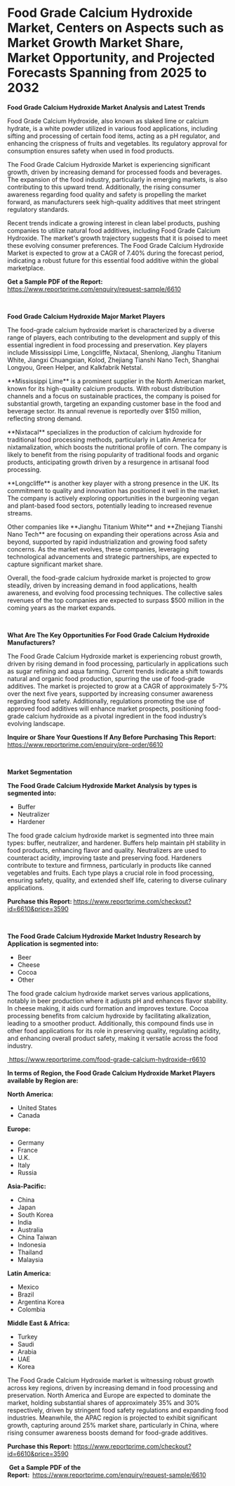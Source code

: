 <p><h1>Food Grade Calcium Hydroxide Market, Centers on Aspects such as Market Growth Market Share, Market Opportunity, and Projected Forecasts Spanning from 2025 to 2032</h1></p><p><strong>Food Grade Calcium Hydroxide Market Analysis and Latest Trends</strong></p>
<p><p>Food Grade Calcium Hydroxide, also known as slaked lime or calcium hydrate, is a white powder utilized in various food applications, including sifting and processing of certain food items, acting as a pH regulator, and enhancing the crispness of fruits and vegetables. Its regulatory approval for consumption ensures safety when used in food products.</p><p>The Food Grade Calcium Hydroxide Market is experiencing significant growth, driven by increasing demand for processed foods and beverages. The expansion of the food industry, particularly in emerging markets, is also contributing to this upward trend. Additionally, the rising consumer awareness regarding food quality and safety is propelling the market forward, as manufacturers seek high-quality additives that meet stringent regulatory standards.</p><p>Recent trends indicate a growing interest in clean label products, pushing companies to utilize natural food additives, including Food Grade Calcium Hydroxide. The market's growth trajectory suggests that it is poised to meet these evolving consumer preferences. The Food Grade Calcium Hydroxide Market is expected to grow at a CAGR of 7.40% during the forecast period, indicating a robust future for this essential food additive within the global marketplace.</p></p>
<p><strong>Get a Sample PDF of the Report:&nbsp;</strong> <a href="https://www.reportprime.com/enquiry/request-sample/6610?utm_campaign=4604&utm_medium=2&utm_source=Github&utm_content=ia&utm_term=16052025&utm_id=food-grade-calcium-hydroxide">https://www.reportprime.com/enquiry/request-sample/6610</a></p>
<p>&nbsp;</p>
<p><strong>Food Grade Calcium Hydroxide Major Market Players</strong></p>
<p><p>The food-grade calcium hydroxide market is characterized by a diverse range of players, each contributing to the development and supply of this essential ingredient in food processing and preservation. Key players include Mississippi Lime, Longcliffe, Nixtacal, Shenlong, Jianghu Titanium White, Jiangxi Chuangxian, Kolod, Zhejiang Tianshi Nano Tech, Shanghai Longyou, Green Helper, and Kalkfabrik Netstal.</p><p>**Mississippi Lime** is a prominent supplier in the North American market, known for its high-quality calcium products. With robust distribution channels and a focus on sustainable practices, the company is poised for substantial growth, targeting an expanding customer base in the food and beverage sector. Its annual revenue is reportedly over $150 million, reflecting strong demand.</p><p>**Nixtacal** specializes in the production of calcium hydroxide for traditional food processing methods, particularly in Latin America for nixtamalization, which boosts the nutritional profile of corn. The company is likely to benefit from the rising popularity of traditional foods and organic products, anticipating growth driven by a resurgence in artisanal food processing.</p><p>**Longcliffe** is another key player with a strong presence in the UK. Its commitment to quality and innovation has positioned it well in the market. The company is actively exploring opportunities in the burgeoning vegan and plant-based food sectors, potentially leading to increased revenue streams.</p><p>Other companies like **Jianghu Titanium White** and **Zhejiang Tianshi Nano Tech** are focusing on expanding their operations across Asia and beyond, supported by rapid industrialization and growing food safety concerns. As the market evolves, these companies, leveraging technological advancements and strategic partnerships, are expected to capture significant market share.</p><p>Overall, the food-grade calcium hydroxide market is projected to grow steadily, driven by increasing demand in food applications, health awareness, and evolving food processing techniques. The collective sales revenues of the top companies are expected to surpass $500 million in the coming years as the market expands.</p></p>
<p>&nbsp;</p>
<p><strong>What Are The Key Opportunities For Food Grade Calcium Hydroxide Manufacturers?</strong></p>
<p><p>The Food Grade Calcium Hydroxide market is experiencing robust growth, driven by rising demand in food processing, particularly in applications such as sugar refining and aqua farming. Current trends indicate a shift towards natural and organic food production, spurring the use of food-grade additives. The market is projected to grow at a CAGR of approximately 5-7% over the next five years, supported by increasing consumer awareness regarding food safety. Additionally, regulations promoting the use of approved food additives will enhance market prospects, positioning food-grade calcium hydroxide as a pivotal ingredient in the food industry’s evolving landscape.</p></p>
<p><strong>Inquire or Share Your Questions If Any Before Purchasing This Report:</strong> <a href="https://www.reportprime.com/enquiry/pre-order/6610?utm_campaign=4604&utm_medium=2&utm_source=Github&utm_content=ia&utm_term=16052025&utm_id=food-grade-calcium-hydroxide">https://www.reportprime.com/enquiry/pre-order/6610</a></p>
<p>&nbsp;</p>
<p><strong>Market Segmentation</strong></p>
<p><strong>The Food Grade Calcium Hydroxide Market Analysis by types is segmented into:</strong></p>
<p><ul><li>Buffer</li><li>Neutralizer</li><li>Hardener</li></ul></p>
<p><p>The food grade calcium hydroxide market is segmented into three main types: buffer, neutralizer, and hardener. Buffers help maintain pH stability in food products, enhancing flavor and quality. Neutralizers are used to counteract acidity, improving taste and preserving food. Hardeners contribute to texture and firmness, particularly in products like canned vegetables and fruits. Each type plays a crucial role in food processing, ensuring safety, quality, and extended shelf life, catering to diverse culinary applications.</p></p>
<p><strong>Purchase this Report:&nbsp;</strong><a href="https://www.reportprime.com/checkout?id=6610&price=3590&utm_campaign=4604&utm_medium=2&utm_source=Github&utm_content=ia&utm_term=16052025&utm_id=food-grade-calcium-hydroxide">https://www.reportprime.com/checkout?id=6610&price=3590</a></p>
<p>&nbsp;</p>
<p><strong>The Food Grade Calcium Hydroxide Market Industry Research by Application is segmented into:</strong></p>
<p><ul><li>Beer</li><li>Cheese</li><li>Cocoa</li><li>Other</li></ul></p>
<p><p>The food grade calcium hydroxide market serves various applications, notably in beer production where it adjusts pH and enhances flavor stability. In cheese making, it aids curd formation and improves texture. Cocoa processing benefits from calcium hydroxide by facilitating alkalization, leading to a smoother product. Additionally, this compound finds use in other food applications for its role in preserving quality, regulating acidity, and enhancing overall product safety, making it versatile across the food industry.</p></p>
<p><a href="https://www.reportprime.com/food-grade-calcium-hydroxide-r6610?utm_campaign=4604&utm_medium=2&utm_source=Github&utm_content=ia&utm_term=16052025&utm_id=food-grade-calcium-hydroxide">&nbsp;https://www.reportprime.com/food-grade-calcium-hydroxide-r6610</a></p>
<p><strong>In terms of Region, the Food Grade Calcium Hydroxide Market Players available by Region are:</strong></p>
<p>
    <p> <strong> North America: </strong>
        <ul>
            <li>United States</li>
            <li>Canada</li>
        </ul>
        </p> 
    <p> <strong> Europe: </strong>
        <ul>
            <li>Germany</li>
            <li>France</li>
            <li>U.K.</li>
            <li>Italy</li>
            <li>Russia</li>
        </ul>
        </p> 
    <p> <strong> Asia-Pacific: </strong>
        <ul>
            <li>China</li>
            <li>Japan</li>
            <li>South Korea</li>
            <li>India</li>
            <li>Australia</li>
            <li>China Taiwan</li>
            <li>Indonesia</li>
            <li>Thailand</li>
            <li>Malaysia</li>
        </ul>
        </p> 
    <p> <strong> Latin America: </strong>
        <ul>
            <li>Mexico</li>
            <li>Brazil</li>
            <li>Argentina Korea</li>
            <li>Colombia</li>
        </ul>
        </p> 
    <p> <strong> Middle East & Africa: </strong>
        <ul>
            <li>Turkey</li>
            <li>Saudi</li>
            <li>Arabia</li>
            <li>UAE</li>
            <li>Korea</li>
        </ul>
    </p>
    </p>
<p><p>The Food Grade Calcium Hydroxide market is witnessing robust growth across key regions, driven by increasing demand in food processing and preservation. North America and Europe are expected to dominate the market, holding substantial shares of approximately 35% and 30% respectively, driven by stringent food safety regulations and expanding food industries. Meanwhile, the APAC region is projected to exhibit significant growth, capturing around 25% market share, particularly in China, where rising consumer awareness boosts demand for food-grade additives.</p></p>
<p><strong>Purchase this Report: </strong><a href="https://www.reportprime.com/checkout?id=6610&price=3590&utm_campaign=4604&utm_medium=2&utm_source=Github&utm_content=ia&utm_term=16052025&utm_id=food-grade-calcium-hydroxide">https://www.reportprime.com/checkout?id=6610&price=3590</a></p>
<p>&nbsp;<strong>Get a Sample PDF of the Report:&nbsp;&nbsp;</strong><a href="https://www.reportprime.com/enquiry/request-sample/6610?utm_campaign=4604&utm_medium=2&utm_source=Github&utm_content=ia&utm_term=16052025&utm_id=food-grade-calcium-hydroxide">https://www.reportprime.com/enquiry/request-sample/6610</a></p>
<p><strong></strong></p>
<p><p></p><p></p><p></p></p>